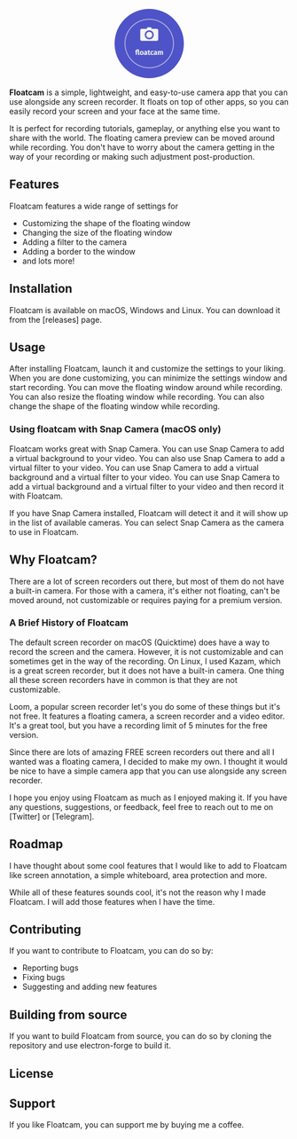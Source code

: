 <p align="center">
  <img  src="./src/floatcam.jpg" height="125px" alt="Floatcam logo" style="border-radius: 50%">
</p>

**Floatcam** is a simple, lightweight, and easy-to-use camera app that you can use alongside any screen recorder. It floats on top of other apps, so you can easily record your screen and your face at the same time.

It is perfect for recording tutorials, gameplay, or anything else you want to share with the world. The floating camera preview can be moved around while recording. You don't have to worry about the camera getting in the way of your recording or making such adjustment post-production.

## Features

Floatcam features a wide range of settings for 

- Customizing the shape of the floating window
- Changing the size of the floating window
- Adding a filter to the camera
- Adding a border to the window 
- and lots more!

## Installation

Floatcam is available on macOS, Windows and Linux. You can download it from the [releases] page.

## Usage

After installing Floatcam, launch it and customize the settings to your liking. When you are done customizing, you can minimize the settings window and start recording. You can move the floating window around while recording. You can also resize the floating window while recording. You can also change the shape of the floating window while recording.

### Using floatcam with Snap Camera (macOS only)

Floatcam works great with Snap Camera. You can use Snap Camera to add a virtual background to your video. You can also use Snap Camera to add a virtual filter to your video. You can use Snap Camera to add a virtual background and a virtual filter to your video. You can use Snap Camera to add a virtual background and a virtual filter to your video and then record it with Floatcam.

If you have Snap Camera installed, Floatcam will detect it and it will show up in the list of available cameras. You can select Snap Camera as the camera to use in Floatcam.

## Why Floatcam?

There are a lot of screen recorders out there, but most of them do not have a built-in camera. For those with a camera, it's either not floating, can't be moved around, not customizable or requires paying for a premium version. 

### A Brief History of Floatcam

The default screen recorder on macOS (Quicktime) does have a way to record the screen and the camera. However, it is not customizable and can sometimes get in the way of the recording.  On Linux, I used Kazam, which is a great screen recorder, but it does not have a built-in camera. One thing all these screen recorders have in common is that they are not customizable.

Loom, a popular screen recorder let's you do some of these things but it's not free. It features a floating camera, a screen recorder and a video editor. It's a great tool, but you have a recording limit of 5 minutes for the free version.

Since there are lots of amazing FREE screen recorders out there and all I wanted was a floating camera, I decided to make my own. I thought it would be nice to have a simple camera app that you can use alongside any screen recorder.

I hope you enjoy using Floatcam as much as I enjoyed making it. If you have any questions, suggestions, or feedback, feel free to reach out to me on [Twitter] or [Telegram].

## Roadmap

I have thought about some cool features that I would like to add to Floatcam like screen annotation, a simple whiteboard, area protection and more. 

While all of these features sounds cool, it's not the reason why I made Floatcam. I will add those features when I have the time.

## Contributing

If you want to contribute to Floatcam, you can do so by: 

- Reporting bugs
- Fixing bugs
- Suggesting and adding new features

## Building from source

If you want to build Floatcam from source, you can do so by cloning the repository and use electron-forge to build it.

## License

## Support

If you like Floatcam, you can support me by buying me a coffee.
